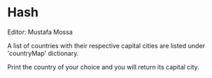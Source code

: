 # Hash

Editor: Mustafa Mossa

A list of countries with their respective capital cities are listed under 'countryMap' dictionary.

Print the country of your choice and you will return its capital city.
